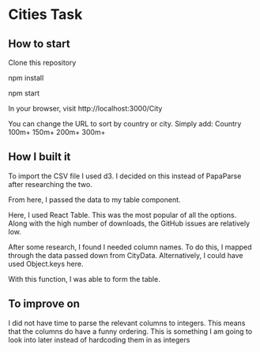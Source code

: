 # Cities Task

## How to start

Clone this repository

npm install

npm start

In your browser, visit http://localhost:3000/City

You can change the URL to sort by country or city. Simply add:
Country
100m+
150m+
200m+
300m+

## How I built it

To import the CSV file I used d3. I decided on this instead of PapaParse after researching the two.

From here, I passed the data to my table component.

Here, I used React Table. This was the most popular of all the options. Along with the high number of downloads, the GitHub issues are relatively low.

After some research, I found I needed column names. To do this, I mapped through the data passed down from CityData. Alternatively, I could have used Object.keys here.

With this function, I was able to form the table.

## To improve on

I did not have time to parse the relevant columns to integers. This means that the columns do have a funny ordering. This is something I am going to look into later instead of hardcoding them in as integers
